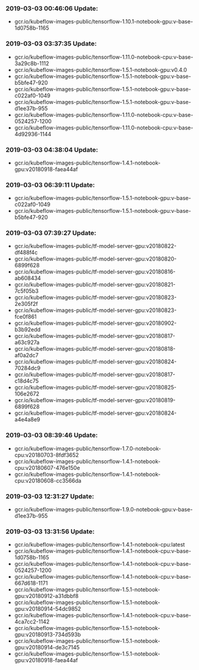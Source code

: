 ### 2019-03-03 00:46:06 Update:

- gcr.io/kubeflow-images-public/tensorflow-1.10.1-notebook-gpu:v-base-1d0758b-1165
### 2019-03-03 03:37:35 Update:

- gcr.io/kubeflow-images-public/tensorflow-1.11.0-notebook-cpu:v-base-3a29c8b-1112
- gcr.io/kubeflow-images-public/tensorflow-1.5.1-notebook-gpu:v0.4.0
- gcr.io/kubeflow-images-public/tensorflow-1.5.1-notebook-gpu:v-base-b5bfe47-920
- gcr.io/kubeflow-images-public/tensorflow-1.5.1-notebook-gpu:v-base-c022af0-1049
- gcr.io/kubeflow-images-public/tensorflow-1.5.1-notebook-gpu:v-base-d1ee37b-955
- gcr.io/kubeflow-images-public/tensorflow-1.11.0-notebook-cpu:v-base-0524257-1200
- gcr.io/kubeflow-images-public/tensorflow-1.11.0-notebook-cpu:v-base-4d92936-1144
### 2019-03-03 04:38:04 Update:

- gcr.io/kubeflow-images-public/tensorflow-1.4.1-notebook-gpu:v20180918-faea44af
### 2019-03-03 06:39:11 Update:

- gcr.io/kubeflow-images-public/tensorflow-1.5.1-notebook-gpu:v-base-c022af0-1049
- gcr.io/kubeflow-images-public/tensorflow-1.5.1-notebook-gpu:v-base-b5bfe47-920
### 2019-03-03 07:39:27 Update:

- gcr.io/kubeflow-images-public/tf-model-server-gpu:v20180822-df488f4c
- gcr.io/kubeflow-images-public/tf-model-server-gpu:v20180820-6899f628
- gcr.io/kubeflow-images-public/tf-model-server-gpu:v20180816-ab608434
- gcr.io/kubeflow-images-public/tf-model-server-gpu:v20180821-7c5f05b3
- gcr.io/kubeflow-images-public/tf-model-server-gpu:v20180823-2e305f2f
- gcr.io/kubeflow-images-public/tf-model-server-gpu:v20180823-fce0f861
- gcr.io/kubeflow-images-public/tf-model-server-gpu:v20180902-b3b92edd
- gcr.io/kubeflow-images-public/tf-model-server-gpu:v20180817-a63c927a
- gcr.io/kubeflow-images-public/tf-model-server-gpu:v20180818-af0a2dc7
- gcr.io/kubeflow-images-public/tf-model-server-gpu:v20180824-70284dc9
- gcr.io/kubeflow-images-public/tf-model-server-gpu:v20180817-c18d4c75
- gcr.io/kubeflow-images-public/tf-model-server-gpu:v20180825-106e2672
- gcr.io/kubeflow-images-public/tf-model-server-gpu:v20180819-6899f628
- gcr.io/kubeflow-images-public/tf-model-server-gpu:v20180824-a4e4a8e9
### 2019-03-03 08:39:46 Update:

- gcr.io/kubeflow-images-public/tensorflow-1.7.0-notebook-cpu:v20180703-8fdf3652
- gcr.io/kubeflow-images-public/tensorflow-1.4.1-notebook-cpu:v20180607-476e150e
- gcr.io/kubeflow-images-public/tensorflow-1.4.1-notebook-cpu:v20180608-cc3566da
### 2019-03-03 12:31:27 Update:

- gcr.io/kubeflow-images-public/tensorflow-1.9.0-notebook-gpu:v-base-d1ee37b-955
### 2019-03-03 13:31:56 Update:

- gcr.io/kubeflow-images-public/tensorflow-1.4.1-notebook-cpu:latest
- gcr.io/kubeflow-images-public/tensorflow-1.4.1-notebook-cpu:v-base-1d0758b-1165
- gcr.io/kubeflow-images-public/tensorflow-1.4.1-notebook-cpu:v-base-0524257-1200
- gcr.io/kubeflow-images-public/tensorflow-1.4.1-notebook-cpu:v-base-667d618-1171
- gcr.io/kubeflow-images-public/tensorflow-1.5.1-notebook-gpu:v20180912-a31dbbf8
- gcr.io/kubeflow-images-public/tensorflow-1.5.1-notebook-gpu:v20180914-54dc9852
- gcr.io/kubeflow-images-public/tensorflow-1.4.1-notebook-cpu:v-base-4ca7cc2-1142
- gcr.io/kubeflow-images-public/tensorflow-1.5.1-notebook-gpu:v20180913-734d593b
- gcr.io/kubeflow-images-public/tensorflow-1.5.1-notebook-gpu:v20180914-de3c7145
- gcr.io/kubeflow-images-public/tensorflow-1.5.1-notebook-gpu:v20180918-faea44af
